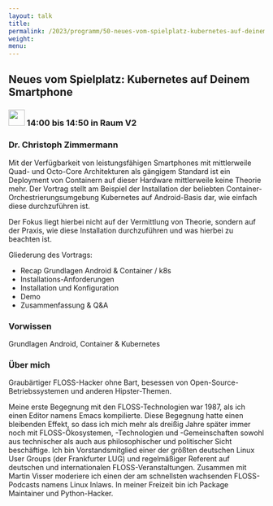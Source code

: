 ```yaml
---
layout: talk
title:
permalink: /2023/programm/50-neues-vom-spielplatz-kubernetes-auf-deinem-smartphone/
weight:
menu:
---
```

## Neues vom Spielplatz: Kubernetes auf Deinem Smartphone

### <img height = "32" src="../../../images/talk.svg"> 14:00 bis 14:50 in Raum V2

### Dr. Christoph Zimmermann

Mit der Verfügbarkeit von leistungsfähigen Smartphones mit mittlerweile Quad- und Octo-Core Architekturen als gängigem Standard ist ein Deployment von Containern auf dieser Hardware mittlerweile keine Theorie mehr. Der Vortrag stellt am Beispiel der Installation der beliebten Container-Orchestrierungsumgebung Kubernetes auf Android-Basis dar, wie einfach diese durchzuführen ist. 

Der Fokus liegt hierbei nicht auf der Vermittlung von Theorie, sondern auf der Praxis, wie diese Installation durchzuführen und was hierbei zu beachten ist.

Gliederung des Vortrags:

- Recap Grundlagen Android & Container / k8s  
- Installations-Anforderungen  
- Installation und Konfiguration  
- Demo  
- Zusammenfassung & Q&A

### Vorwissen

Grundlagen Android, Container & Kubernetes

### Über mich

Graubärtiger FLOSS-Hacker ohne Bart, besessen von Open-Source-Betriebssystemen und anderen Hipster-Themen.

Meine erste Begegnung mit den FLOSS-Technologien war 1987, als ich einen Editor namens Emacs kompilierte. Diese Begegnung hatte einen bleibenden Effekt, so dass ich mich mehr als dreißig Jahre später immer noch mit FLOSS-Ökosystemen, -Technologien und -Gemeinschaften sowohl aus technischer als auch aus philosophischer und politischer Sicht beschäftige. Ich bin Vorstandsmitglied einer der größten deutschen Linux User Groups (der Frankfurter LUG) und regelmäßiger Referent auf deutschen und internationalen FLOSS-Veranstaltungen. Zusammen mit Martin Visser moderiere ich einen der am schnellsten wachsenden FLOSS-Podcasts namens Linux Inlaws. In meiner Freizeit bin ich Package Maintainer und Python-Hacker.

